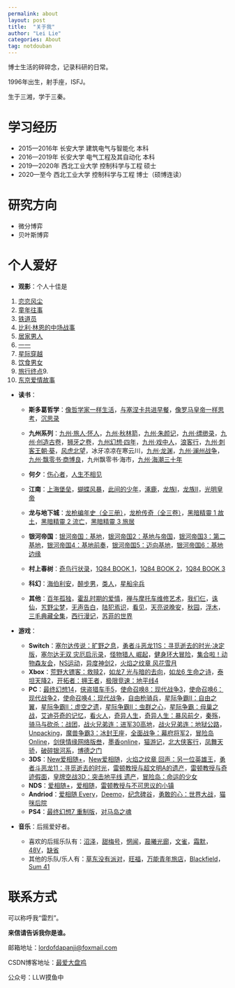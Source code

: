 ```yaml
---
permalink: about
layout: post
title:  "关于我"
author: "Lei Lie"
categories: About
tag: notdouban
---
```

博士生活的碎碎念，记录科研的日常。

1996年出生，射手座，ISFJ。

生于三湘，学于三秦。

# 学习经历

- 2015—2016年 长安大学 建筑电气与智能化 本科
- 2016—2019年 长安大学 电气工程及其自动化 本科
- 2019—2020年 西北工业大学 控制科学与工程 硕士
- 2020—至今 西北工业大学 控制科学与工程 博士（硕博连读）

# 研究方向

- 微分博弈
- 贝叶斯博弈

# 个人爱好

- **观影**：个人十佳是
1. [恋恋风尘](https://movie.douban.com/subject/1292330/)
2. [童年往事](https://movie.douban.com/subject/1300572/)
3. [铁道员](https://movie.douban.com/subject/1306634/)
4. [比利·林恩的中场战事](https://movie.douban.com/subject/25983044/)
5. [居家男人](https://movie.douban.com/subject/1301886/)
6. [一一](https://movie.douban.com/subject/1292434/)
7. [星际穿越](https://movie.douban.com/subject/1889243/)
8. [饮食男女](https://movie.douban.com/subject/1291818/)
9. [旅行终点](https://movie.douban.com/subject/25821461/)9. 
10. [东京爱情故事](https://movie.douban.com/subject/1438760/)

- **读书**：
  
  - **斯多葛哲学**：[像哲学家一样生活](https://book.douban.com/subject/27167270/)，[与塞涅卡共进早餐](https://book.douban.com/subject/36152086/)，[像罗马皇帝一样思考](https://book.douban.com/subject/36170517/)，[沉思录](https://book.douban.com/subject/2359003/)
  
  - **九州系列**：[九州·旅人·怀人](https://book.douban.com/subject/26980565/)，[九州·秋林箭](https://book.douban.com/subject/2330635/)，[九州·朱颜记](https://book.douban.com/subject/1786536/)，[九州·缥缈录](https://book.douban.com/subject/1321017/)，[九州·创造古卷](https://book.douban.com/subject/2084961/)，[狮牙之卷](https://book.douban.com/subject/2265750/)，[九州幻想·四年](https://book.douban.com/subject/3864624/)，[九州·戏中人](https://book.douban.com/subject/10545414/)，[浪客行](https://book.douban.com/subject/25851030/)，[九州·刺客王朝·葵](https://book.douban.com/subject/4219418/)，[风虎北望](https://book.douban.com/subject/25844241/)，冰牙凉凉在寒云川，[九州·龙渊](https://book.douban.com/subject/5355649/)，[九州·澜州战争](https://book.douban.com/subject/5416595/)，[九州·飘零书·商博良](https://book.douban.com/subject/30334816/)，九州飘零书·海市，[九州·海潮三十年](https://book.douban.com/subject/5299772/)
  - **何夕**：[伤心者](https://book.douban.com/subject/26590999/)，[人生不相见](https://book.douban.com/subject/6151679/)
  - **江南**：[上海堡垒](https://book.douban.com/subject/3268399/)，[蝴蝶风暴](https://book.douban.com/subject/2127790/)，[此间的少年](https://book.douban.com/subject/1020459/)，[涿鹿](https://book.douban.com/subject/3674734/)，[龙族Ⅰ](https://book.douban.com/subject/4737329/)，[龙族Ⅱ](https://book.douban.com/subject/6434543/)，[光明皇帝](https://book.douban.com/subject/2011423/)
  - **龙与地下城**：[龙枪编年史（全三册）](https://book.douban.com/subject/7153409/)，[龙枪传奇（全三卷）](https://book.douban.com/subject/1015189/)，[黑暗精靈 1 故土](https://book.douban.com/subject/3214774/)，[黑暗精靈 2 流亡](https://book.douban.com/subject/3214779/)，[黑暗精靈 3 旅居](https://book.douban.com/subject/3214780/)
  - **银河帝国**：[银河帝国：基地](https://book.douban.com/subject/7065521/)，[银河帝国2：基地与帝国](https://book.douban.com/subject/7065529/)，[银河帝国3：第二基地](https://book.douban.com/subject/10604915/)，[银河帝国4：基地前奏](https://book.douban.com/subject/11525217/)，[银河帝国5：迈向基地](https://book.douban.com/subject/11528306/)，[银河帝国6：基地边缘](https://book.douban.com/subject/11528307/)
  - **村上春树**：[奇鸟行状录](https://book.douban.com/subject/25869143/)，[1Q84 BOOK 1](https://book.douban.com/subject/4742918/)，[1Q84 BOOK 2](https://book.douban.com/subject/4885241/)，[1Q84 BOOK 3](https://book.douban.com/subject/5502995/)
  - **科幻**：[海伯利安](https://book.douban.com/subject/25941890/)，[醉步男](https://book.douban.com/subject/30359030/)，[类人](https://book.douban.com/subject/1060448/)，[星船伞兵](https://book.douban.com/subject/1140729/)
  - **其他**：[百年孤独](https://book.douban.com/subject/6082808/)，[霍乱时期的爱情](https://book.douban.com/subject/10594787/)，[禅与摩托车维修艺术](https://book.douban.com/subject/6811366/)，[我们仨](https://book.douban.com/subject/19958089/)，[诛仙](https://book.douban.com/subject/2570719/)，[艽野尘梦](https://book.douban.com/subject/30235748/)，[无声告白](https://book.douban.com/subject/26382433/)，[陆犯焉识](https://book.douban.com/subject/25882276/)，[看见](https://book.douban.com/subject/20427187/)，[天亮说晚安](https://book.douban.com/subject/1037589/)，[秋园](https://book.douban.com/subject/34998019/)，[浮木](https://book.douban.com/subject/35479662/)，[三毛典藏全集](https://book.douban.com/subject/21346636/)，[西行漫记](https://book.douban.com/subject/1210036/)，[苏菲的世界](https://book.douban.com/subject/1045818/)
  
- **游戏**：
  
  - **Switch**：[塞尔达传说：旷野之息](https://www.douban.com/game/26817171/)，[勇者斗恶龙11S：寻觅逝去的时光·决定版](https://www.douban.com/game/30459604/)，[塞尔达无双 灾厄启示录](https://www.douban.com/game/35201788/)，[怪物猎人 崛起](https://www.douban.com/game/35206695/)，[健身环大冒险](https://www.douban.com/game/34824349/)，[集合啦！动物森友会](https://www.douban.com/game/30325263/)，[NS运动](https://www.douban.com/game/35764203/)，[异度神剑2](https://www.douban.com/game/26954563/)，[火焰之纹章 风花雪月](https://www.douban.com/game/27125990/)
  - **Xbox**：[荒野大镖客：救赎2](https://www.douban.com/game/26815212/)，[如龙7 光与暗的去向](https://www.douban.com/game/34809193/)，[如龙6 生命之诗](https://www.douban.com/game/26615838/)，[泰坦天降2](https://www.douban.com/game/26771824/)，[开拓者：拥王者](https://www.douban.com/game/30191533/)，[极限竞速：地平线4](https://www.douban.com/game/30243041/)
  - **PC**：[最终幻想14](https://www.douban.com/game/24756044/)，[侠盗猎车手5](https://www.douban.com/game/35688209/)，[使命召唤8：现代战争3](https://www.douban.com/game/10734081/)，[使命召唤6：现代战争2](https://www.douban.com/game/10734060/)，[使命召唤4：现代战争](https://www.douban.com/game/10734051/)，[自由枪骑兵](https://www.douban.com/game/10785799/)，[星际争霸Ⅱ：自由之翼](https://www.douban.com/game/10758493/)，[星际争霸Ⅱ：虚空之遗](https://www.douban.com/game/24381598/)，[星际争霸Ⅱ：虫群之心](https://www.douban.com/game/21348156/)，[星际争霸：母巢之战](https://www.douban.com/game/10787906/)，[艾迪芬奇的记忆](https://www.douban.com/game/26411799/)，[看火人](https://www.douban.com/game/26308123/)，[奇异人生](https://www.douban.com/game/26317250/)，[奇异人生：暴风前夕](https://www.douban.com/game/27067717/)，[秦殇](https://www.douban.com/game/10751238/)，[骑马与砍杀：战团](https://www.douban.com/game/26347117/)，[战火兄弟连：进军30高地](https://www.douban.com/game/10796668/)，[战火兄弟连：地狱公路](https://www.douban.com/game/23009563/)，[Unpacking](https://www.douban.com/game/34676679/)，[魔兽争霸3：冰封王座](https://www.douban.com/game/10745258/)，[全面战争：幕府将军2](https://www.douban.com/game/10738477/)，[冒险岛Online](https://www.douban.com/game/10751017/)，[剑侠情缘网络版叁](https://www.douban.com/game/10733564/)，[墨香online](https://www.douban.com/game/26938883/)，[猫游记](https://www.douban.com/game/30290181/)，[北大侠客行](https://www.douban.com/game/25728641/)，[凤舞天骄](https://www.douban.com/game/26366723/)，[破碎银河系](https://www.douban.com/game/20434145/)，[博德之门](https://www.douban.com/game/10757793/)
  - **3DS**：[New爱相随+](https://www.douban.com/game/26368641/)，[New爱相随](https://www.douban.com/game/25910118/)，[火焰之纹章 回声：另一位英雄王](https://www.douban.com/game/26960496/)，[勇者斗恶龙11：寻觅逝去的时光](https://www.douban.com/game/26803571/)，[雷顿教授与超文明A的遗产](https://www.douban.com/game/21423773/)，[雷顿教授与奇迹假面](https://www.douban.com/game/20501236/)，[皇牌空战3D：突击地平线 遗产](https://www.douban.com/game/26374347/)，[冒险岛：命运的少女](https://www.douban.com/game/26721857/)
  - **NDS**：[爱相随+](https://www.douban.com/game/25908297/)，[爱相随](https://www.douban.com/game/10755038/)，[雷顿教授与不可思议的小镇](https://www.douban.com/game/10744992/)
  - **Andriod**：[爱相随 Every](https://www.douban.com/game/30191479/)，[Deemo](https://www.douban.com/game/26367850/)，[纪念碑谷](https://www.douban.com/game/25865152/)，[勇敢的心：世界大战](https://www.douban.com/game/25922096/)，[猫咪后院](https://www.douban.com/game/26365586/)
  - **PS4**：[最终幻想7 重制版](https://www.douban.com/game/26425696/)，[对马岛之魂](https://www.douban.com/game/27185974/)
  
- **音乐**：后摇爱好者。
  - 喜欢的后摇乐队有：[沼泽](https://music.douban.com/musician/104862/)，[甜梅号](https://music.douban.com/musician/104572/)，[惘闻](https://music.douban.com/musician/104604/)，[晨曦光廊](https://music.douban.com/subject/21370818/)，[文雀](https://music.douban.com/musician/129128/)，[霜默](https://music.douban.com/subject/35088639/)，[48V](https://music.douban.com/musician/127555/)，[缺省](https://music.douban.com/subject/26998943/)
  - 其他的乐队/乐人有：[草东没有派对](https://music.douban.com/musician/133281/)，[旺福](https://music.douban.com/musician/104605/)，[万能青年旅店](https://music.douban.com/musician/104585/)，[Blackfield](https://music.douban.com/musician/100489/)，[Sum 41](https://music.douban.com/musician/103352/)

# 联系方式

可以称呼我“雷烈”。

**来信请告诉我你是谁。**

邮箱地址：lordofdapanji@foxmail.com

CSDN博客地址：[最爱大盘鸡](https://blog.csdn.net/Ruins_LEE?spm=1000.2115.3001.5343)

公众号：LLW摸鱼中